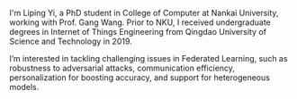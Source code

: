 I'm Liping Yi, a PhD student in College of Computer at Nankai University, working with Prof. Gang Wang. Prior to NKU, I received undergraduate degrees in Internet of Things Engineering from Qingdao University of Science and Technology in 2019.

I’m interested in tackling challenging issues in Federated Learning, such as 
 robustness to adversarial attacks, communication efficiency, personalization for boosting accuracy, and support for heterogeneous models.
